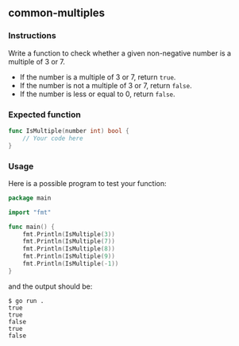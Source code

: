 ## common-multiples

### Instructions

Write a function to check whether a given non-negative number is a multiple of 3 or 7.
- If the number is a multiple of 3 or 7, return `true`.
- If the number is not a multiple of 3 or 7, return `false`.
- If the number is less or equal to 0, return `false`.

### Expected function

```go
func IsMultiple(number int) bool {
    // Your code here
}
```

### Usage

Here is a possible program to test your function:

```go
package main

import "fmt"

func main() {
    fmt.Println(IsMultiple(3))
    fmt.Println(IsMultiple(7))
    fmt.Println(IsMultiple(8))
    fmt.Println(IsMultiple(9))
    fmt.Println(IsMultiple(-1))
}
```

and the output should be:

```console
$ go run .
true
true
false
true
false
```
